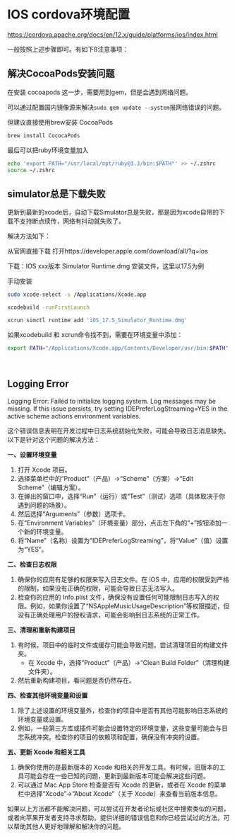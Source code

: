 # IOS cordova环境配置

https://cordova.apache.org/docs/en/12.x/guide/platforms/ios/index.html

一般按照上述步骤即可。有如下ß注意事项：

## 解决CocoaPods安装问题
在安装 cocoapods 这一步，需要用到gem，但是会遇到网络问题。

可以通过配置国内镜像源来解决`sudo gem update --system`报网络错误的问题。

但建议直接使用brew安装 CocoaPods
```zsh
brew install CococaPods
```
最后可以把ruby环境变量加入
```zsh
echo 'export PATH="/usr/local/opt/ruby@3.3/bin:$PATH"' >> ~/.zshrc
source ~/.zshrc
```

## simulator总是下载失败
更新到最新的xcode后，自动下载Simulator总是失败，那是因为xcode自带的下载不支持断点续传，网络有抖动就失败了。

解决方法如下：

从官网直接下载
打开https://developer.apple.com/download/all/?q=ios

下载：IOS xxx版本 Simulator Runtime.dmg 安装文件，这里以17.5为例

手动安装
```zsh
sudo xcode-select -s /Applications/Xcode.app

xcodebuild -runFirstLaunch 

xcrun simctl runtime add 'iOS_17.5_Simulator_Runtime.dmg'
```
如果xcodebuild 和 xcrun命令找不到，需要在环境变量中添加：
```zsh
export PATH="/Applications/Xcode.app/Contents/Developer/usr/bin:$PATH"
```

<br>

## Logging Error
Logging Error: Failed to initialize logging system. Log messages may be missing. If this issue persists, try setting IDEPreferLogStreaming=YES in the active scheme actions environment variables.

这个错误信息表明在开发过程中日志系统初始化失败，可能会导致日志消息缺失。以下是针对这个问题的解决方法：

**一、设置环境变量**

1. 打开 Xcode 项目。
2. 选择菜单栏中的“Product”（产品）->“Scheme”（方案）->“Edit Scheme”（编辑方案）。
3. 在弹出的窗口中，选择“Run”（运行）或“Test”（测试）选项（具体取决于你遇到问题的场景）。
4. 然后选择“Arguments”（参数）选项卡。
5. 在“Environment Variables”（环境变量）部分，点击左下角的“+”按钮添加一个新的环境变量。
6. 将“Name”（名称）设置为“IDEPreferLogStreaming”，将“Value”（值）设置为“YES”。

**二、检查日志权限**

1. 确保你的应用有足够的权限来写入日志文件。在 iOS 中，应用的权限受到严格的限制，如果没有正确的权限，可能会导致日志无法写入。
2. 检查你的应用的 Info.plist 文件，确保没有设置任何可能限制日志写入的权限。例如，如果你设置了“NSAppleMusicUsageDescription”等权限描述，但没有正确处理用户的授权请求，可能会影响到日志系统的正常工作。

**三、清理和重新构建项目**

1. 有时候，项目中的临时文件或缓存可能会导致问题。尝试清理项目的构建文件夹。
   - 在 Xcode 中，选择“Product”（产品）->“Clean Build Folder”（清理构建文件夹）。
2. 然后重新构建项目，看问题是否仍然存在。

**四、检查其他环境变量和设置**

1. 除了上述设置的环境变量外，检查你的项目中是否有其他可能影响日志系统的环境变量或设置。
2. 例如，一些第三方库或插件可能会设置特定的环境变量，这些变量可能会与日志系统冲突。检查你的项目的依赖项和配置，确保没有冲突的设置。

**五、更新 Xcode 和相关工具**

1. 确保你使用的是最新版本的 Xcode 和相关的开发工具。有时候，旧版本的工具可能会存在一些已知的问题，更新到最新版本可能会解决这些问题。
2. 可以通过 Mac App Store 检查是否有 Xcode 的更新，或者在 Xcode 的菜单栏中选择“Xcode”->“About Xcode”（关于 Xcode）来查看当前版本信息。

如果以上方法都不能解决问题，可以尝试在开发者论坛或社区中搜索类似的问题，或者向苹果开发者支持寻求帮助。提供详细的错误信息和你已经尝试过的方法，可以帮助其他人更好地理解和解决你的问题。